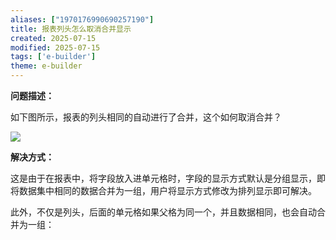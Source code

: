 ```yaml
---
aliases: ["1970176990690257190"]
title: 报表列头怎么取消合并显示
created: 2025-07-15
modified: 2025-07-15
tags: ['e-builder']
theme: e-builder
---
```


**问题描述：**

如下图所示，报表的列头相同的自动进行了合并，这个如何取消合并？

![](https://myhelpdoc.oss-cn-heyuan.aliyuncs.com/mdimages/7092cbe753a57a4d07e1e798bb71db78.jpg)

**解决方式：**

这是由于在报表中，将字段放入进单元格时，字段的显示方式默认是分组显示，即将数据集中相同的数据合并为一组，用户将显示方式修改为排列显示即可解决。

此外，不仅是列头，后面的单元格如果父格为同一个，并且数据相同，也会自动合并为一组：

